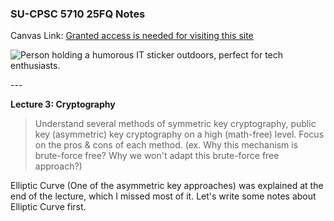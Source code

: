 ### **SU-CPSC 5710 25FQ Notes**

Canvas Link: [Granted access is needed for visiting this site](https://seattleu.instructure.com/courses/1623416)

![Person holding a humorous IT sticker outdoors, perfect for tech enthusiasts.](https://images.pexels.com/photos/11035465/pexels-photo-11035465.jpeg)

\---

**Lecture 3: Cryptography**

> Understand several methods of symmetric key cryptography, public key (asymmetric) key cryptography on a high (math-free) level. Focus on the pros & cons of each method. (ex. Why this mechanism is brute-force free? Why we won't adapt this brute-force free approach?)

Elliptic Curve (One of the asymmetric key approaches) was explained at the end of the lecture, which I missed most of it. Let's write some notes about Elliptic Curve first.
